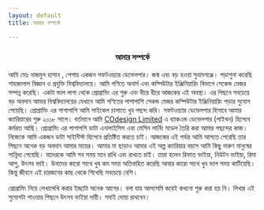 ```yaml
---
layout: default
title: আমার সম্পর্কে

---
```

### <center class="pageTitle">আমার সম্পর্কে</center>

আমি মোঃ নাজমুল হাসান , পেশায় একজন সফটওয়্যার ডেভেলপার। জন্ম এবং বড় হওয়া সুনামগঞ্জে। পড়াশুনা করেছি শাহজালাল বিজ্ঞান ও প্রযুক্তি বিশ্ববিদ্যালয়ে। আমি গণিতে অনার্স এবং কম্পিউটার ইঞ্জিনিয়ারিং বিভাগে সেকেন্ড মেজর সম্পন্ন করেছি। একটা ভাল লাগা থেকে প্রোগ্রামিং এর শুরু এবং ধীরে ধীরে আজকের এই অবস্থা। এর পিছনে সবচেয়ে বড় অবদান আমার বিশ্ববিদ্যালয়ের যেখানে আমি গণিতের পাশাপাশি সেকন্ড মেজর কম্পিউটার ইঞ্জিনিয়ারিং পড়ার সুযোগ পেয়েছি। 
প্রোগ্রামিং এর পাশাপাশি আমি সাইকেল চালাতে খুব পছন্দ করি। 
সফটওয়্যার ডেভেলপার হিসাবে আমার ক্যারিয়ারের শুরু ২০১৮ সালে। বর্তমানে আমি <a href="https://codesign.com.bd">COdesign Limited</a> এ ব্যাকএন্ড ডেভেলপার (পাইথন) হিসেবে কর্মরত আছি। প্রোগ্রামিং এর পাশাপশি ডাটা এনালাইসিস এবং মেশিন লার্নিং মডেল তৈরি করা আমার পছন্দের কাজ। নিজেকে আমি একজন ডাটা সাইন্টিস্ট হিসেবে প্রতিষ্টিত করতে চাই। 
আজকের এই পর্যন্ত আমি আসতে পেরেছি তার পিছনে অনেক বড় অবদান আমার মায়ের। আমার মা ছাড়াও আমার এই অল্প ক্যারিয়ার বয়সে আমি কিছু দারুণ মানুষের সান্নিধ্য পেয়েছি। যাদেরকে আমি সব সময় মনে রাখি এবং রাখতে চাই। তারা হলেন রিফাত ভাইয়া, নিউটন ভাইয়া, রিমা আপু, উৎসব ভাই। উনাদের কারো সাথে খুব কম সময় অতিবাহিত করেছি আবার কারো সাথে খুব ভাল সময় কাটিয়েছি। কিন্তু জীবনে এই চারজনের কাছ থেকে শিখেছি সবচেয়ে বেশি। 

প্রোগ্রামিং নিয়ে লেখালেখি করার ইচ্ছাটা অনেক আগের। বলা যায় আলসেমি করেই কখনো শুরু করা হয় নি। লিখার এই সুযোগটা পাওয়ার পিছনে উৎসব ভাইয়া দায়ী। 
সবাই দোয়া রাখবেন।
